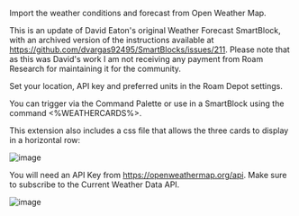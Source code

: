 Import the weather conditions and forecast from Open Weather Map.

This is an update of David Eaton's original Weather Forecast SmartBlock, with an archived version of the instructions available at https://github.com/dvargas92495/SmartBlocks/issues/211. Please note that as this was David's work I am not receiving any payment from Roam Research for maintaining it for the community.

Set your location, API key and preferred units in the Roam Depot settings. 

You can trigger via the Command Palette or use in a SmartBlock using the command <%WEATHERCARDS%>.

This extension also includes a css file that allows the three cards to display in a horizontal row:

![image](https://user-images.githubusercontent.com/6857790/182787116-bd963122-5816-42b4-9a36-1cb6d3d860bd.png)

You will need an API Key from https://openweathermap.org/api. Make sure to subscribe to the Current Weather Data API.

![image](https://user-images.githubusercontent.com/6857790/185514633-5d65739c-7fdc-4f38-ac38-ba191beab8e2.png)
